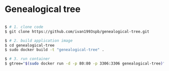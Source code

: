 
Genealogical tree
=================

```bash

$ # 1. clone code
$ git clone https://github.com/ivan1993spb/genealogical-tree.git

$ # 2. build application image
$ cd genealogical-tree
$ sudo docker build -t "genealogical-tree" .

$ # 3. run container
$ gtree="$(sudo docker run -d -p 80:80 -p 3306:3306 genealogical-tree)"

```
